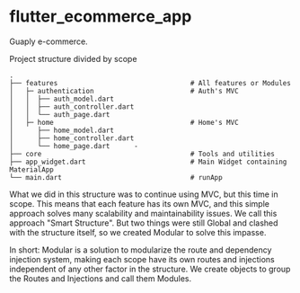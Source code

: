# flutter_ecommerce_app

Guaply e-commerce.

Project structure divided by scope
```
.                  
├── features                                 # All features or Modules 
│   ├─ authentication                        # Auth's MVC       
│   │  ├── auth_model.dart   
│   │  ├── auth_controller.dart  
│   │  └── auth_page.dart                      
│   ├─ home                                  # Home's MVC       
│      ├── home_model.dart   
│      ├── home_controller.dart  
│      └── home_page.dart      -                   
├── core                                     # Tools and utilities
├── app_widget.dart                          # Main Widget containing MaterialApp 
└── main.dart                                # runApp 
```
What we did in this structure was to continue using MVC, but this time in scope. This means that each feature has its own MVC, and this simple approach solves many scalability and maintainability issues. We call this approach "Smart Structure". But two things were still Global and clashed with the structure itself, so we created Modular to solve this impasse.

In short: Modular is a solution to modularize the route and dependency injection system, making each scope have its own routes and injections independent of any other factor in the structure. We create objects to group the Routes and Injections and call them Modules.